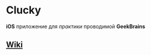 # Clucky

**iOS** приложение для _практики_ проводимой **GeekBrains** 

## [Wiki](https://github.com/hshkryaba/Clucky_ios/wiki/%D0%A3%D1%81%D1%82%D0%B0%D0%BD%D0%BE%D0%B2%D0%BA%D0%B0-%D0%B8-%D0%B7%D0%B0%D0%BF%D1%83%D1%81%D0%BA)
